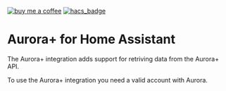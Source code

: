 [![buy me a coffee](https://img.shields.io/badge/If%20you%20like%20it-Buy%20us%20a%20coffee-green.svg?style=for-the-badge)](https://www.buymeacoffee.com/leighcurran)
[![hacs_badge](https://img.shields.io/badge/HACS-Default-yellow.svg?style=for-the-badge)](https://github.com/custom-components/hacs)

# Aurora+ for Home Assistant

The Aurora+ integration adds support for retriving data from the Aurora+ API.

To use the Aurora+ integration you need a valid account with Aurora.

